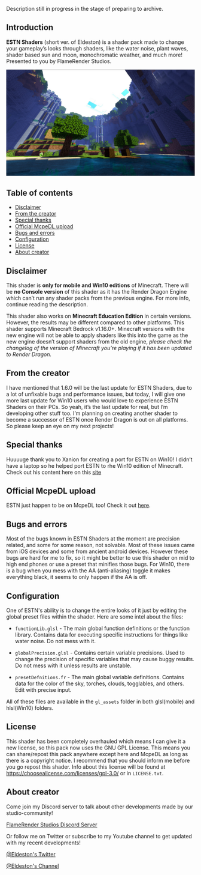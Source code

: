 Description still in progress in the stage of preparing to archive.

## Introduction
   **ESTN Shaders** (short ver. of Eldeston) is a shader pack made to change your gameplay’s looks through shaders, like the water noise, plant waves, shader based sun and moon, monochromatic weather, and much more! Presented to you by FlameRender Studios.

![Pic_A](/textures/images/pic1.png)

## Table of contents
* [Disclaimer](#disclaimer)
* [From the creator](#from-the-creator)
* [Special thanks](#special-thanks)
* [Official McpeDL upload](#official-mcpedl-upload)
* [Bugs and errors](#bugs-and-errors)
* [Configuration](#configuration)
* [License](#license)
* [About creator](#about-creator)

## Disclaimer
   This shader is **only for mobile and Win10 editions** of Minecraft. There will be **no Console version** of this shader as it has the Render Dragon Engine which can’t run any shader packs from the previous engine. For more info, continue reading the description.

   This shader also works on **Minecraft Education Edition** in certain versions. However, the results may be different compared to other platforms. This shader supports Minecraft Bedrock v1.16.0+. Minecraft versions with the new engine will not be able to apply shaders like this into the game as the new engine doesn’t support shaders from the old engine, *please check the changelog of the version of Minecraft you’re playing if it has been updated to Render Dragon.*

## From the creator
   I have mentioned that 1.6.0 will be the last update for ESTN Shaders, due to a lot of unfixable bugs and performance issues, but today, I will give one more last update for Win10 users who would love to experience ESTN Shaders on their PCs. So yeah, it’s the last update for real, but I’m developing other stuff too. I’m planning on creating another shader to become a successor of ESTN once Render Dragon is out on all platforms. So please keep an eye on my next projects!

## Special thanks
   Huuuuge thank you to Xanion for creating a port for ESTN on Win10! I didn’t have a laptop so he helped port ESTN to rhe Win10 edition of Minecraft. Check out his content here on this [site](https://mcpedl.com/user/xanion/!)

## Official McpeDL upload
   ESTN just happen to be on McpeDL too! Check it out [here](https://mcpedl.com/estn-shaders/?cookie_check=1).

## Bugs and errors
   Most of the bugs known in ESTN Shaders at the moment are precision related, and some for some reason, not solvable. Most of these issues came from iOS devices and some from ancient android devices. However these bugs are hard for me to fix, so it might be better to use this shader on mid to high end phones or use a preset that minifies those bugs. For Win10, there is a bug when you mess with the AA (anti-aliasing) toggle it makes everything black, it seems to only happen if the AA is off.

## Configuration
   One of ESTN's ability is to change the entire looks of it just by editing the global preset files within the shader. Here are some intel about the files:

* `functionLib.glsl` - The main global function definitions or the function library. Contains data for executing specific instructions for things like water noise. Do not mess with it.

* `globalPrecision.glsl` - Contains certain variable precisions. Used to change the precision of specific variables that may cause buggy results. Do not mess with it unless results are unstable.

* `presetDefnitions.fr` - The main global variable definitions. Contains data for the color of the sky, torches, clouds, togglables, and others. Edit with precise input.

All of these files are available in the `gl_assets` folder in both glsl(mobile) and hlsl(Win10) folders.

## License
   This shader has been completely overhauled which means I can give it a new license, so this pack now uses the GNU GPL License. This means you can share/repost this pack anywhere except here and McpeDL as long as there is a copyright notice. I recommend that you should inform me before you go repost this shader. Info about this license will be found at https://choosealicense.com/licenses/gpl-3.0/ or in `LICENSE.txt`.

## About creator
   Come join my Discord server to talk about other developments made by our studio-community!
   
   [FlameRender Studios Discord Server](https://discord.gg/j7H2ntP)
   
   Or follow me on Twitter or subscribe to my Youtube channel to get updated with my recent developments!
   
   [@Eldeston's Twitter](https://twitter.com/eldeston)
   
   [@Eldeston's Channel](https://www.youtube.com/channel/UCQCkkFh25ydxZwCqpBhJJlg?view_as=subscriber)
